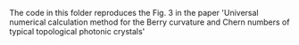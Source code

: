 The code in this folder reproduces the Fig. 3 in the paper 'Universal numerical calculation method for the Berry curvature and Chern numbers of typical topological photonic crystals'
